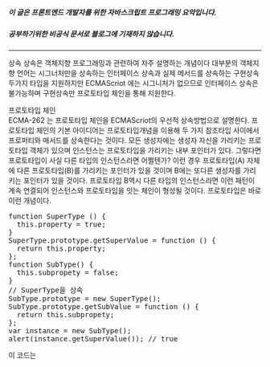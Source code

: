 ##### 이 글은 프론트엔드 개발자를 위한 자바스크립트 프로그래밍 요약입니다.
##### 공부하기위한 비공식 문서로 블로그에 기재하지 않습니다.
<hr>
상속  
상속은 객체지향 프로그래밍과 관련하여 자주 설명하는 개념이다 대부분의 객체지향 언어는 시그너처만을 상속하는 인터페이스 상속과 실제 메서드를 상속하는 구현상속 두가지 타입을 지원하지만 ECMAScriot 에는 시그니처가 없으므로 인터페이스 상속은 불가능하며 구현상속만 프로토타입 체인을 통해 지원한다.  

프로토타입 체인  
ECMA-262 는 프로토타입 체인을 ECMAScriot의 우선적 상속방법으로 설명한다. 프로토타입 체인의 기본 아이디어는 프로토타입개념을 이용해 두 가지 참조타입 사이에서 프로퍼티와 매서드를 상속한다는 것이다. 모든 생성자에는 생성자 자신을 가리키는 프로토타입 객체가 있으며 인스턴스는 프로토타입을 가리키는 내부 포인터가 있다. 그렇다면 프로토타입이 사실 다른 타입의 인스턴스라면 어쩔텐가? 이런 경우 프로토타입(A) 자체에 다른 프로토타입(B)를 가리키는 포인터가 있을 것이며 B에는 또다른 생성자를 가리키는 포인터가 있을 것이다. 프로토타입 B역시 다른 타입의 인스턴스라면 이런 패턴이 계속 연결되어 인스턴스와 프로토타입을 잇는 체인이 형성될 것이다. 프로토타입은 바로 이런 개념이다.  
<pre>
function SuperType () {
  this.property = true;
}
SuperType.prototype.getSuperValue = function () {
  return this.property;
};
function SubType() {
  this.subpropety = false;
}
// SuperType을 상속
SubType.prototype = new SuperType();
SubType.prototype.getSubValue = function () {
  return this.subpropety;
};
var instance = new SubType();
alert(instance.getSuperValue()); // true
</pre>
이 코드는 
